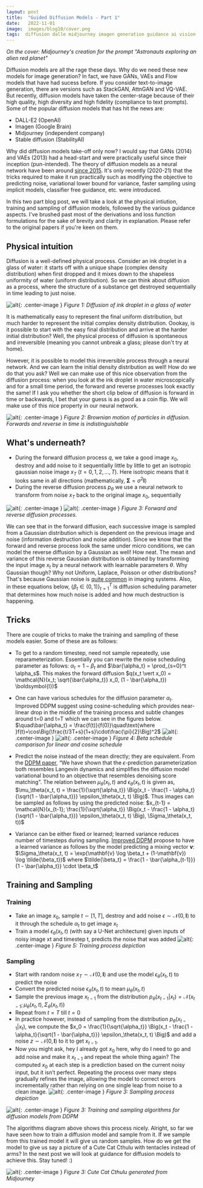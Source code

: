 ```yaml
---
layout: post
title:  "Guided Diffusion Models - Part 1"
date:   2022-11-01
image:  images/blog10/cover.png
tags:  diffusion dalle midjourney imagen generation guidance ai vision
---
```

*On the cover: Midjourney's creation for the prompt "Astronauts exploring an alien red planet"*

Diffusion models are all the rage these days. Why do we need these new models for image generation? In fact, we have GANs, VAEs and Flow models that have had sucess before. If you consider text-to-image generation, there are versions such as StackGAN, AttnGAN and VQ-VAE. But recently, diffusion models have taken the center-stage because of their high quality, high diversity and high fidelity (compliance to text prompts). Some of the popular diffusion models that has hit the news are:
- DALL-E2 (OpenAI)
- Imagen (Google Brain)
- Midjourney (independent company)
- Stable diffusion (StabilityAI)

Why did diffusion models take-off only now? I would say that GANs (2014) and VAEs (2013) had a head-start and were practically useful since their inception (pun-intended). The theory of diffusion models as a neural network have been around [since 2015](https://arxiv.org/abs/1503.03585). It's only recently (2020-21) that the tricks required to make it run practically such as modifying the objective to predicting noise, variational lower bound for variance, faster sampling using implicit models, classifier free guidance, etc. were introduced.

In this two part blog post, we will take a look at the physical intiution, training and sampling of diffusion models, followed by the various guidance aspects. I've brushed past most of the derivations and loss function formulations for the sake of brevity and clarity in explanation. Please refer to the original papers if you're keen on them.

## Physical intuition
Diffusion is a well-defined physical process. Consider an ink droplet in a glass of water: it starts off with a unique shape (complex density distribution) when first dropped and it mixes down to the shapeless uniformity of water (uniform distribution). So we can think about diffusion as a process, where the structure of a substance get destroyed sequentially in time leading to just noise. 

![alt](/images/blog10/ink_in_water.jpg){: .center-image }
*Figure 1: Diffusion of ink droplet in a glass of water*

It is mathematically easy to represent the final uniform distribution, but much harder to represent the initial complex density distribution. Oookay, is it possible to start with the easy final distribution and arrive at the harder initial distribution? Well, the physical process of diffusion is spontaneous and irreversible (meaning you cannot unbreak a glass; please don't try at home).

However, it is possible to model this irreversible process through a neural network. And we can learn the initial density distribution as well! How do we do that you ask? Well we can make use of this nice observation from the diffusion process: when you look at the ink droplet in water microscopically and for a small time period, the forward and reverse processes look exactly the same! If I ask you whether the short clip below of diffusion is forward in time or backwards, I bet that your guess is as good as a coin flip. We will make use of this nice property in our neural network.

![alt](/images/blog10/brownian_motion.gif){: .center-image }
*Figure 2: Brownian motion of particles in diffusion. Forwards and reverse in time is indistinguishable*

## What's underneath?
- During the forward diffusion process $q$, we take a good image $x_0$, destroy and add noise to it sequentially little by little to get an isotropic gaussian noise image $x_T$ ($t=0,1,2,...,T$). Here isotropic means that it looks same in all directions (mathematically, $\boldsymbol{\Sigma} = \sigma^2 \boldsymbol{I}$)
- During the reverse diffusion process $p_\theta$ we use a neural network to transform from noise $x_T$ back to the original image $x_0$, sequentially

![alt](/images/blog10/inner_working.png){: .center-image }
![alt](/images/blog10/inner_working1.png){: .center-image }
*Figure 3: Forward and reverse diffusion processes.*

We can see that in the forward diffusion, each successive image is sampled from a Gaussian distribution which is dependent on the previous image and noise (information destruction and noise addition). Since we know that the forward and reverse process look the same under micro conditions, we can model the reverse diffusion by a Gaussian as well! How neat. The mean and variance of this reverse Gaussian distribution is obtained by transforming the input image $x_t$ by a neural network with learnable parameters $\theta$. Why Gaussian though? Why not Uniform, Laplace, Poisson or other distributions? That's because Gaussian noise is [quite common](https://homepages.inf.ed.ac.uk/rbf/CVonline/LOCAL_COPIES/VELDHUIZEN/node11.html) in imaging systems. Also, in these equations below, $\{\beta_t \in (0,1) \}^T_{t=1}$ is diffusion scheduling parameter that determines how much noise is added and how much destruction is happening.

## Tricks
There are couple of tricks to make the training and sampling of these models easier. Some of these are as follows:
- To get to a random timestep, need not sample repeatedly, use reparameterization. Essentially you can rewrite the noise scheduling parameter as follows: $\alpha_t = 1-\beta_t$ and $\bar{\alpha_t} = \prod_{s=0}^t \alpha_s$. This makes the forward diffusion $q(x_t \vert x_0) = \mathcal{N}(x_t; \sqrt{\bar{\alpha_t}} x_0, (1 - \bar{\alpha_t}) \boldsymbol{I})$

- One can have various schedules for the diffusion parameter $\alpha_t$. Improved DDPM suggest using cosine-scheduling which provides near-linear drop in the middle of the training process and subtle changes around t=0 and t=T which we can see in the figures below. $\quad\bar{\alpha_t} = \frac{f(t)}{f(0)}\quad\text{where }f(t)=\cos\Big(\frac{t/3T+s}{1+s}\cdot\frac{\pi}{2}\Big)^2$
![alt](/images/blog10/beta_schedule.png){: .center-image }
![alt](/images/blog10/beta_schedule1.png){: .center-image }
*Figure 4: Beta schedule comparison for linear and cosine schedule*

- Predict the noise instead of the mean directly; they are equivalent. From the [DDPM paper](https://arxiv.org/abs/2006.11239), “We have shown that the $\epsilon$-prediction parameterization both resembles Langevin dynamics and simplifies the diffusion model variational bound to an objective that resembles denoising score matching”. The relation between $\mu_\theta(x_t, t)$ and $\epsilon_\theta(x_t, t)$ is given as, $\mu_\theta(x_t, t) = \frac{1}{\sqrt{\alpha_t}} \Big(x_t - \frac{1 - \alpha_t}{\sqrt{1 - \bar{\alpha_t}}} \epsilon_\theta(x_t, t) \Big)$. Thus images can be sampled as follows by using the predicted noise: $x_{t-1} = \mathcal{N}(x_{t-1}; \frac{1}{\sqrt{\alpha_t}} \Big(x_t - \frac{1 - \alpha_t}{\sqrt{1 - \bar{\alpha_t}}} \epsilon_\theta(x_t, t) \Big), \Sigma_\theta(x_t, t))$

- Variance can be either fixed or learned; learned variance reduces number of timesteps during sampling. [Improved DDPM](https://arxiv.org/abs/2102.09672) propose to have a learned variance as follows by the model predicting a mixing vector $\mathbf{v}$: $\Sigma_\theta(x_t, t) = \exp(\mathbf{v} \log \beta_t + (1-\mathbf{v}) \log \tilde{\beta_t})$ where $\tilde{\beta_t} = \frac{1 - \bar{\alpha_{t-1}}}{1 - \bar{\alpha_t}} \cdot \beta_t$

## Training and Sampling
### Training
- Take an image $x_0$, sample $t \sim [1,T]$, destroy and add noise $\epsilon \sim \mathcal{N}(0,\boldsymbol{I})$ to it through the schedule $\alpha_t$ to get image $x_t$
- Train a model $\epsilon_\theta(x_t, t)$ (with say a U-Net architecture) given inputs of noisy image xt and timestep t, predicts the noise that was added
![alt](/images/blog10/training.png){: .center-image }
*Figure 5: Training process depiction*

### Sampling
- Start with random noise $x_T \sim  \mathcal{N}(0,\boldsymbol{I})$ and use the model $\epsilon_\theta(x_t, t)$ to predict the noise 
- Convert the predicted noise $\epsilon_\theta(x_t, t)$ to mean $\mu_\theta(x_t, t)$
- Sample the previous image $x_{t-1}$ from the distribution $p_\theta(x_{t-1} \vert x_t) = \mathcal{N}(x_{t-1}; \mu_\theta(x_t, t), \Sigma_\theta(x_t, t))$
- Repeat from $t=T$ till $t=0$
- In practice however, instead of sampling from the distribution $p_\theta(x_{t-1} \vert x_t)$, we compute the $x_0 = \frac{1}{\sqrt{\alpha_t}} \Big(x_t - \frac{1 - \alpha_t}{\sqrt{1 - \bar{\alpha_t}}} \epsilon_\theta(x_t, t) \Big)$ and add a noise $z \sim \mathcal{N}(0,\boldsymbol{I})$ to it to get $x_{t-1}$.
- Now you might ask, hey I already got $x_0$ here, why do I need to go and add noise and make it $x_{t-1}$ and repeat the whole thing again? The computed $x_0$ at each step is a prediction based on the current noisy input, but it isn’t perfect. Repeating the process over many steps gradually refines the image, allowing the model to correct errors incrementally rather than relying on one single leap from noise to a clean image.
![alt](/images/blog10/sampling.png){: .center-image }
*Figure 3: Sampling process depiction*

![alt](/images/blog10/algos.png){: .center-image }
*Figure 3: Training and sampling algorithms for diffusion models from DDPM*

The algorithms diagram above shows this process nicely. Alright, so far we have seen how to train a diffusion model and sample from it. If we sample from this trained model it will give us random samples. How do we get the model to give us say a picture of a Cute Cat Cthulu with tentacles instead of arms? In the next post we will look at guidance for diffusion models to achieve this. Stay tuned! :)

![alt](/images/blog10/cat_cthulu.webp){: .center-image }
*Figure 3: Cute Cat Cthulu generated from Midjourney*